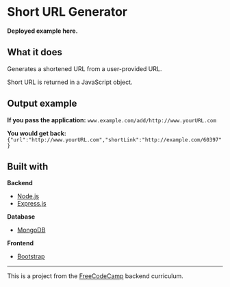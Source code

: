 # Short URL Generator

**Deployed example here.**

## What it does
Generates a shortened URL from a user-provided URL.

Short URL is returned in a JavaScript object.

## Output example

**If you pass the application:** `www.example.com/add/http://www.yourURL.com`

**You would get back:** `{"url":"http://www.yourURL.com","shortLink":"http://example.com/60397"}`

## Built with

**Backend**
* [Node.js](https://nodejs.org/en/)
* [Express.js](http://expressjs.com/)

**Database**
* [MongoDB](https://www.mongodb.com/)

**Frontend**
* [Bootstrap](https://getbootstrap.com/)

--- 

This is a project from the [FreeCodeCamp](https://www.freecodecamp.org/) backend curriculum.